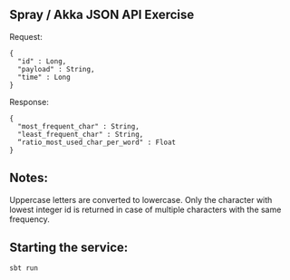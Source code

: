 ## Spray / Akka JSON API Exercise

Request:

```
{ 
  "id" : Long,
  "payload" : String,
  "time" : Long
}
```

Response:

```
{
  "most_frequent_char" : String,
  "least_frequent_char" : String,
  “ratio_most_used_char_per_word" : Float
}
```

## Notes:
Uppercase letters are converted to lowercase.
Only the character with lowest integer id is returned in case of multiple characters with the same frequency.


## Starting the service:

```
sbt run
```



